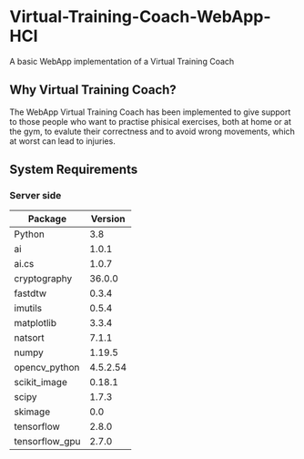 # Virtual-Training-Coach-WebApp-HCI
A basic WebApp implementation of a Virtual Training Coach

## Why Virtual Training Coach? 
The WebApp Virtual Training Coach has been implemented to give support to those people who want to practise phisical exercises, both at home or at the gym, to evalute their correctness and to avoid wrong movements, which at worst can lead to injuries. 

## System Requirements 

### Server side

**Package** | **Version**
---|---
Python | 3.8
ai | 1.0.1
ai.cs | 1.0.7
cryptography | 36.0.0
fastdtw | 0.3.4
imutils | 0.5.4
matplotlib | 3.3.4
natsort | 7.1.1
numpy | 1.19.5
opencv_python | 4.5.2.54
scikit_image | 0.18.1
scipy | 1.7.3
skimage | 0.0
tensorflow | 2.8.0
tensorflow_gpu | 2.7.0


